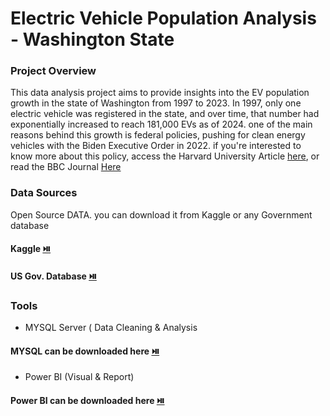 # Electric Vehicle Population Analysis - Washington State

### Project Overview

This data analysis project aims to provide insights into the EV population growth in the state of Washington from 1997 to 2023. In 1997, only one electric vehicle was registered in the state, and over time, that number had exponentially increased to reach 181,000 EVs as of 2024. one of the main reasons behind this growth is federal policies, pushing for clean energy vehicles with the Biden Executive Order in 2022. if you're interested to know more about this policy, access the Harvard University Article [here](https://hls.harvard.edu/today/what-the-us-is-getting-right-and-wrong-about-the-move-to-electric-vehicles/), or read the BBC Journal [Here](https://www.bbc.com/news/business-57253947)



### Data Sources

Open Source DATA. you can download it from Kaggle or any Government database 
#### Kaggle [⏯️](https://www.kaggle.com/fabngan/)
#### US Gov. Database [⏯️](https://data.gov/)


### Tools
-  MYSQL Server ( Data Cleaning & Analysis
#### MYSQL can be downloaded here [⏯️](https://www.mysql.com/)
     
-  Power BI (Visual & Report)
#### Power BI can be downloaded here [⏯️](https://www.microsoft.com/en-us/power-platform/products/power-bi/landing/free-account?ef_id=_k_055210d52cbc1859b4b5768f14a361e4_k_&OCID=AIDcmm80atqgos_SEM__k_055210d52cbc1859b4b5768f14a361e4_k_&msclkid=055210d52cbc1859b4b5768f14a361e4)
